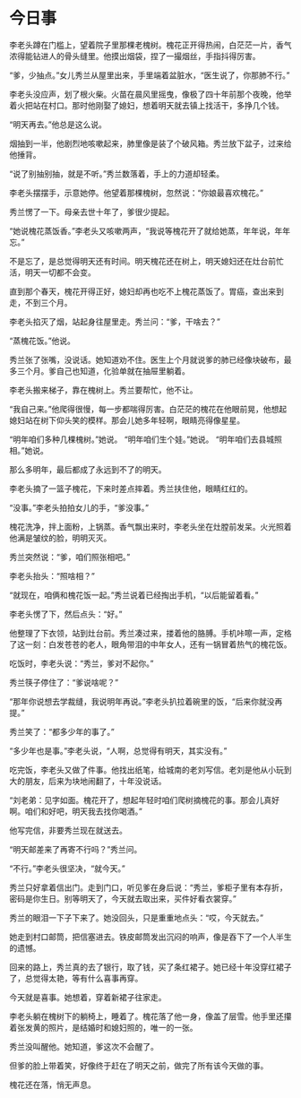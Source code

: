 # 今日事

李老头蹲在门槛上，望着院子里那棵老槐树。槐花正开得热闹，白茫茫一片，香气浓得能钻进人的骨头缝里。他摸出烟袋，捏了一撮烟丝，手指抖得厉害。

“爹，少抽点。”女儿秀兰从屋里出来，手里端着盆脏水，“医生说了，你那肺不行。”

李老头没应声，划了根火柴。火苗在晨风里摇曳，像极了四十年前那个夜晚，他举着火把站在村口。那时他刚娶了媳妇，想着明天就去镇上找活干，多挣几个钱。

“明天再去。”他总是这么说。

烟抽到一半，他剧烈地咳嗽起来，肺里像是装了个破风箱。秀兰放下盆子，过来给他捶背。

“说了别抽别抽，就是不听。”秀兰数落着，手上的力道却轻柔。

李老头摆摆手，示意她停。他望着那棵槐树，忽然说：“你娘最喜欢槐花。”

秀兰愣了一下。母亲去世十年了，爹很少提起。

“她说槐花蒸饭香。”李老头又咳嗽两声，“我说等槐花开了就给她蒸，年年说，年年忘。”

不是忘了，是总觉得明天还有时间。明天槐花还在树上，明天媳妇还在灶台前忙活，明天一切都不会变。

直到那个春天，槐花开得正好，媳妇却再也吃不上槐花蒸饭了。胃癌，查出来到走，不到三个月。

李老头掐灭了烟，站起身往屋里走。秀兰问：“爹，干啥去？”

“蒸槐花饭。”他说。

秀兰张了张嘴，没说话。她知道劝不住。医生上个月就说爹的肺已经像块破布，最多三个月。爹自己也知道，化验单就在抽屉里躺着。

李老头搬来梯子，靠在槐树上。秀兰要帮忙，他不让。

“我自己来。”他爬得很慢，每一步都喘得厉害。白茫茫的槐花在他眼前晃，他想起媳妇站在树下仰头笑的模样。那会儿她多年轻啊，眼睛亮得像星星。

“明年咱们多种几棵槐树。”她说。
“明年咱们生个娃。”她说。
“明年咱们去县城照相。”她说。

那么多明年，最后都成了永远到不了的明天。

李老头摘了一篮子槐花，下来时差点摔着。秀兰扶住他，眼睛红红的。

“没事。”李老头拍拍女儿的手，“爹没事。”

槐花洗净，拌上面粉，上锅蒸。香气飘出来时，李老头坐在灶膛前发呆。火光照着他满是皱纹的脸，明明灭灭。

秀兰突然说：“爹，咱们照张相吧。”

李老头抬头：“照啥相？”

“就现在，咱俩和槐花饭一起。”秀兰说着已经掏出手机，“以后能留着看。”

李老头愣了下，然后点头：“好。”

他整理了下衣领，站到灶台前。秀兰凑过来，搂着他的胳膊。手机咔嚓一声，定格了这一刻：白发苍苍的老人，眼角带泪的中年女人，还有一锅冒着热气的槐花饭。

吃饭时，李老头说：“秀兰，爹对不起你。”

秀兰筷子停住了：“爹说啥呢？”

“那年你说想去学裁缝，我说明年再说。”李老头扒拉着碗里的饭，“后来你就没再提。”

秀兰笑了：“都多少年的事了。”

“多少年也是事。”李老头说，“人啊，总觉得有明天，其实没有。”

吃完饭，李老头又做了件事。他找出纸笔，给城南的老刘写信。老刘是他从小玩到大的朋友，后来为块地闹翻了，十年没说话。

“刘老弟：见字如面。槐花开了，想起年轻时咱们爬树摘槐花的事。那会儿真好啊。咱们和好吧，明天我去找你喝酒。”

他写完信，非要秀兰现在就送去。

“明天邮差来了再寄不行吗？”秀兰问。

“不行。”李老头很坚决，“就今天。”

秀兰只好拿着信出门。走到门口，听见爹在身后说：“秀兰，爹柜子里有本存折，密码是你生日。别等明天了，今天就去取出来，买件好看衣裳穿。”

秀兰的眼泪一下子下来了。她没回头，只是重重地点头：“哎，今天就去。”

她走到村口邮筒，把信塞进去。铁皮邮筒发出沉闷的响声，像是吞下了一个人半生的遗憾。

回来的路上，秀兰真的去了银行，取了钱，买了条红裙子。她已经十年没穿红裙子了，总觉得太艳，等有什么喜事再穿。

今天就是喜事。她想着，穿着新裙子往家走。

李老头躺在槐树下的躺椅上，睡着了。槐花落了他一身，像盖了层雪。他手里还攥着张发黄的照片，是结婚时和媳妇照的，唯一的一张。

秀兰没叫醒他。她知道，爹这次不会醒了。

但爹的脸上带着笑，好像终于赶在了明天之前，做完了所有该今天做的事。

槐花还在落，悄无声息。